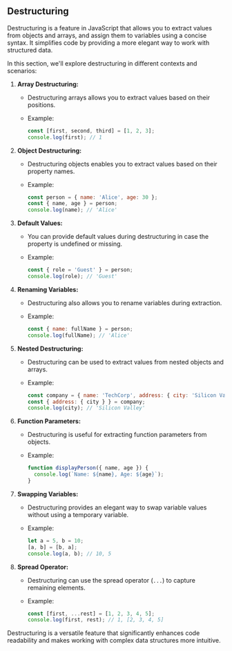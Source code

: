 ## Destructuring

Destructuring is a feature in JavaScript that allows you to extract values from objects and arrays, and assign them to variables using a concise syntax. It simplifies code by providing a more elegant way to work with structured data.

In this section, we'll explore destructuring in different contexts and scenarios:

1. **Array Destructuring:**
    - Destructuring arrays allows you to extract values based on their positions.
    - Example:

      ```javascript
      const [first, second, third] = [1, 2, 3];
      console.log(first); // 1
      ```

2. **Object Destructuring:**
    - Destructuring objects enables you to extract values based on their property names.
    - Example:

      ```javascript
      const person = { name: 'Alice', age: 30 };
      const { name, age } = person;
      console.log(name); // 'Alice'
      ```

3. **Default Values:**
    - You can provide default values during destructuring in case the property is undefined or missing.
    - Example:

      ```javascript
      const { role = 'Guest' } = person;
      console.log(role); // 'Guest'
      ```

4. **Renaming Variables:**
    - Destructuring also allows you to rename variables during extraction.
    - Example:

      ```javascript
      const { name: fullName } = person;
      console.log(fullName); // 'Alice'
      ```

5. **Nested Destructuring:**
    - Destructuring can be used to extract values from nested objects and arrays.
    - Example:

      ```javascript
      const company = { name: 'TechCorp', address: { city: 'Silicon Valley' } };
      const { address: { city } } = company;
      console.log(city); // 'Silicon Valley'
      ```

6. **Function Parameters:**
    - Destructuring is useful for extracting function parameters from objects.
    - Example:

      ```javascript
      function displayPerson({ name, age }) {
        console.log(`Name: ${name}, Age: ${age}`);
      }
      ```

7. **Swapping Variables:**
    - Destructuring provides an elegant way to swap variable values without using a temporary variable.
    - Example:

      ```javascript
      let a = 5, b = 10;
      [a, b] = [b, a];
      console.log(a, b); // 10, 5
      ```

8. **Spread Operator:**
    - Destructuring can use the spread operator (`...`) to capture remaining elements.
    - Example:

      ```javascript
      const [first, ...rest] = [1, 2, 3, 4, 5];
      console.log(first, rest); // 1, [2, 3, 4, 5]
      ```

Destructuring is a versatile feature that significantly enhances code readability and makes working with complex data structures more intuitive.
